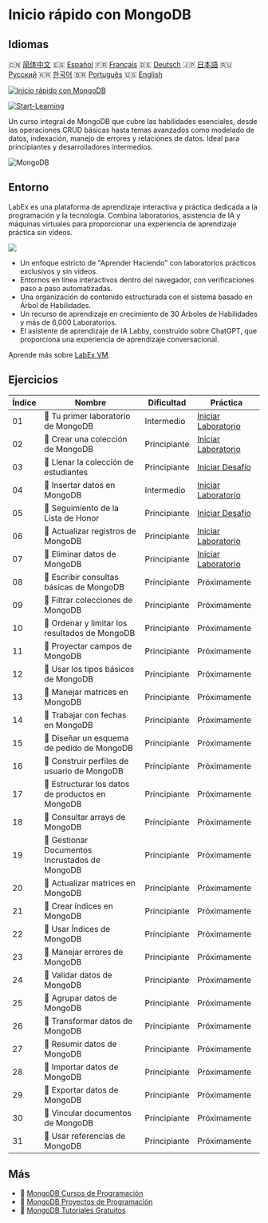# Inicio rápido con MongoDB

## Idiomas

🇨🇳 [简体中文](README_zh.md) 🇪🇸 [Español](README_es.md) 🇫🇷 [Français](README_fr.md) 🇩🇪 [Deutsch](README_de.md) 🇯🇵 [日本語](README_ja.md) 🇷🇺 [Русский](README_ru.md) 🇰🇷 [한국어](README_ko.md) 🇧🇷 [Português](README_pt.md) 🇺🇸 [English](README.md) 

[![Inicio rápido con MongoDB](https://cover-creator.labex.io/quick-start-with-mongodb.png?lang=es)](https://labex.io/es/courses/quick-start-with-mongodb)

[![Start-Learning](https://img.shields.io/badge/Start-Learning-whitesmoke?style=for-the-badge)](https://labex.io/es/courses/quick-start-with-mongodb)

Un curso integral de MongoDB que cubre las habilidades esenciales, desde las operaciones CRUD básicas hasta temas avanzados como modelado de datos, indexación, manejo de errores y relaciones de datos. Ideal para principiantes y desarrolladores intermedios.

![MongoDB](https://img.shields.io/badge/MongoDB-whitesmoke?style=for-the-badge&logo=mongodb)


## Entorno

LabEx es una plataforma de aprendizaje interactiva y práctica dedicada a la programación y la tecnología. Combina laboratorios, asistencia de IA y máquinas virtuales para proporcionar una experiencia de aprendizaje práctica sin videos.

![](https://tutorial-screenshot.getvm.io/images/vm-1725247253.png)

- Un enfoque estricto de "Aprender Haciendo" con laboratorios prácticos exclusivos y sin videos.
- Entornos en línea interactivos dentro del navegador, con verificaciones paso a paso automatizadas.
- Una organización de contenido estructurada con el sistema basado en Árbol de Habilidades.
- Un recurso de aprendizaje en crecimiento de 30 Árboles de Habilidades y más de 6,000 Laboratorios.
- El asistente de aprendizaje de IA Labby, construido sobre ChatGPT, que proporciona una experiencia de aprendizaje conversacional.

Aprende más sobre [LabEx VM](https://support.labex.io/using-labex/virtual-machine).

## Ejercicios

|   Índice | Nombre                                           | Dificultad   | Práctica                                                                                                                    |
|----------|--------------------------------------------------|--------------|-----------------------------------------------------------------------------------------------------------------------------|
|       01 | 📖 Tu primer laboratorio de MongoDB              | Intermedio   | <a target='_blank' href='https://labex.io/es/tutorials/mongodb-your-first-mongodb-lab-420660'>Iniciar Laboratorio</a>       |
|       02 | 📖 Crear una colección de MongoDB                | Principiante | <a target='_blank' href='https://labex.io/es/tutorials/mongodb-create-mongodb-collection-420695'>Iniciar Laboratorio</a>    |
|       03 | 🎯 Llenar la colección de estudiantes            | Principiante | <a target='_blank' href='https://labex.io/es/tutorials/mongodb-populate-the-students-collection-425481'>Iniciar Desafío</a> |
|       04 | 📖 Insertar datos en MongoDB                     | Intermedio   | <a target='_blank' href='https://labex.io/es/tutorials/mongodb-insert-data-in-mongodb-420696'>Iniciar Laboratorio</a>       |
|       05 | 🎯 Seguimiento de la Lista de Honor              | Principiante | <a target='_blank' href='https://labex.io/es/tutorials/mongodb-honor-roll-tracker-425476'>Iniciar Desafío</a>               |
|       06 | 📖 Actualizar registros de MongoDB               | Principiante | <a target='_blank' href='https://labex.io/es/tutorials/mongodb-update-mongodb-records-420823'>Iniciar Laboratorio</a>       |
|       07 | 📖 Eliminar datos de MongoDB                     | Principiante | <a target='_blank' href='https://labex.io/es/tutorials/mongodb-delete-mongodb-data-420822'>Iniciar Laboratorio</a>          |
|       08 | 📖 Escribir consultas básicas de MongoDB         | Principiante | Próximamente                                                                                                                |
|       09 | 📖 Filtrar colecciones de MongoDB                | Principiante | Próximamente                                                                                                                |
|       10 | 📖 Ordenar y limitar los resultados de MongoDB   | Principiante | Próximamente                                                                                                                |
|       11 | 📖 Proyectar campos de MongoDB                   | Principiante | Próximamente                                                                                                                |
|       12 | 📖 Usar los tipos básicos de MongoDB             | Principiante | Próximamente                                                                                                                |
|       13 | 📖 Manejar matrices en MongoDB                   | Principiante | Próximamente                                                                                                                |
|       14 | 📖 Trabajar con fechas en MongoDB                | Principiante | Próximamente                                                                                                                |
|       15 | 📖 Diseñar un esquema de pedido de MongoDB       | Principiante | Próximamente                                                                                                                |
|       16 | 📖 Construir perfiles de usuario de MongoDB      | Principiante | Próximamente                                                                                                                |
|       17 | 📖 Estructurar los datos de productos en MongoDB | Principiante | Próximamente                                                                                                                |
|       18 | 📖 Consultar arrays de MongoDB                   | Principiante | Próximamente                                                                                                                |
|       19 | 📖 Gestionar Documentos Incrustados de MongoDB   | Principiante | Próximamente                                                                                                                |
|       20 | 📖 Actualizar matrices en MongoDB                | Principiante | Próximamente                                                                                                                |
|       21 | 📖 Crear índices en MongoDB                      | Principiante | Próximamente                                                                                                                |
|       22 | 📖 Usar Índices de MongoDB                       | Principiante | Próximamente                                                                                                                |
|       23 | 📖 Manejar errores de MongoDB                    | Principiante | Próximamente                                                                                                                |
|       24 | 📖 Validar datos de MongoDB                      | Principiante | Próximamente                                                                                                                |
|       25 | 📖 Agrupar datos de MongoDB                      | Principiante | Próximamente                                                                                                                |
|       26 | 📖 Transformar datos de MongoDB                  | Principiante | Próximamente                                                                                                                |
|       27 | 📖 Resumir datos de MongoDB                      | Principiante | Próximamente                                                                                                                |
|       28 | 📖 Importar datos de MongoDB                     | Principiante | Próximamente                                                                                                                |
|       29 | 📖 Exportar datos de MongoDB                     | Principiante | Próximamente                                                                                                                |
|       30 | 📖 Vincular documentos de MongoDB                | Principiante | Próximamente                                                                                                                |
|       31 | 📖 Usar referencias de MongoDB                   | Principiante | Próximamente                                                                                                                |

## Más

- 🔗 [MongoDB Cursos de Programación](https://github.com/labex-labs/awesome-programming-courses)
- 🔗 [MongoDB Proyectos de Programación](https://github.com/labex-labs/awesome-programming-projects)
- 🔗 [MongoDB Tutoriales Gratuitos](https://github.com/labex-labs/mongodb-free-tutorials)

